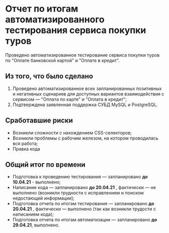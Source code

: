 # Отчет по итогам автоматизированного тестирования сервиса покупки туров

Проведено автоматизированное тестирование сервиса покупки туров по "Оплате банковской картой" и "Оплате в кредит".
## Из того, что было сделано

1. Проведено автоматизированное всех запланированных позитивных и негативных сценариев для доступных вариантов взаимодействия с сервисом — "Оплата по карте" и "Оплата в кредит";
2. Подтверждена заявленная поддержка СУБД MySQL и PostgreSQL.

## Сработавшие риски

- Возникли сложности с нахождением CSS-селекторов;
- Возникли проблемы с рабочим железом, на котором проводилась вся работа;
- Правка кода


## Общий итог по времени

- Подготовка к проведению тестирования — запланировано **до 10.04.21** - выполнено;
- Написание кода — запланировано **до 20.04.21** , фактически — не выполнено (возникли  трудности с исправлением и поиском недостающей информации);
- Подготовка отчета по итогам тестирования — запланировано **до 20.04.21** ,  фактически —  выполнено (так как возникли трудости с написанием кода);
- Подготовка отчета по итогам автоматизации — запланировано **до 29.04.21**, выполнено.
